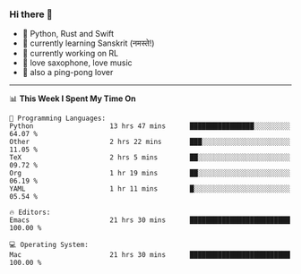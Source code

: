 ### Hi there 👋

- 📙 Python, Rust and Swift
- 🌱 currently learning Sanskrit (नमस्ते!)
- 🔭 currently working on RL
- 🎷 love saxophone, love music
- 🏓 also a ping-pong lover

<!--
**ZiqinGong/ZiqinGong** is a ✨ _special_ ✨ repository because its `README.md` (this file) appears on your GitHub profile.

Here are some ideas to get you started:

- 🔭 I’m currently working on ...
- 🌱 I’m currently learning ...
- 👯 I’m looking to collaborate on ...
- 🤔 I’m looking for help with ...
- 💬 Ask me about ...
- 📫 gongzq0301@sjtu.edu.cn
- 😄 Pronouns: ...
- ⚡ Fun fact: ...
-->

---

<!--START_SECTION:waka-->
📊 **This Week I Spent My Time On** 

```text
💬 Programming Languages: 
Python                   13 hrs 47 mins      ████████████████░░░░░░░░░   64.07 % 
Other                    2 hrs 22 mins       ███░░░░░░░░░░░░░░░░░░░░░░   11.05 % 
TeX                      2 hrs 5 mins        ██░░░░░░░░░░░░░░░░░░░░░░░   09.72 % 
Org                      1 hr 19 mins        ██░░░░░░░░░░░░░░░░░░░░░░░   06.19 % 
YAML                     1 hr 11 mins        █░░░░░░░░░░░░░░░░░░░░░░░░   05.54 % 

🔥 Editors: 
Emacs                    21 hrs 30 mins      █████████████████████████   100.00 % 

💻 Operating System: 
Mac                      21 hrs 30 mins      █████████████████████████   100.00 % 
```


<!--END_SECTION:waka-->
